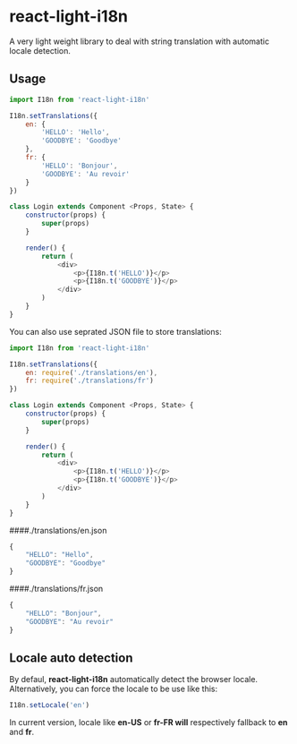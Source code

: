 # react-light-i18n

A very light weight library to deal with string translation with automatic locale detection.

## Usage

```javascript
import I18n from 'react-light-i18n'

I18n.setTranslations({
    en: {
        'HELLO': 'Hello',
        'GOODBYE': 'Goodbye'
    },
    fr: {
        'HELLO': 'Bonjour',
        'GOODBYE': 'Au revoir'
    }
})

class Login extends Component <Props, State> {
    constructor(props) {
        super(props)
    }

    render() {
        return (
            <div>
                <p>{I18n.t('HELLO')}</p>
                <p>{I18n.t('GOODBYE')}</p>
            </div>
        )
    }
}
```

You can also use seprated JSON file to store translations:

```javascript
import I18n from 'react-light-i18n'

I18n.setTranslations({
    en: require('./translations/en'),
    fr: require('./translations/fr')
})

class Login extends Component <Props, State> {
    constructor(props) {
        super(props)
    }

    render() {
        return (
            <div>
                <p>{I18n.t('HELLO')}</p>
                <p>{I18n.t('GOODBYE')}</p>
            </div>
        )
    }
}
```

####./translations/en.json

```javascript
{
    "HELLO": "Hello",
    "GOODBYE": "Goodbye"
}
```

####./translations/fr.json

```javascript
{
    "HELLO": "Bonjour",
    "GOODBYE": "Au revoir"
}
```

## Locale auto detection

By defaul, **react-light-i18n** automatically detect the browser locale.
Alternatively, you can force the locale to be use like this:

```javascript
I18n.setLocale('en')
```

In current version, locale like **en-US** or **fr-FR will** respectively fallback to **en** and **fr**.